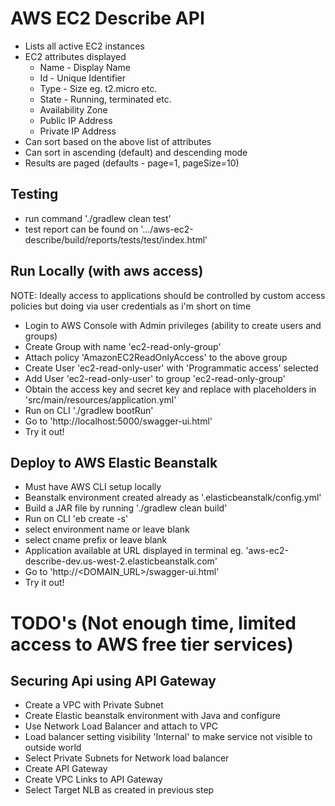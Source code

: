# AWS EC2 Describe API
- Lists all active EC2 instances
- EC2 attributes displayed
  - Name - Display Name
  - Id - Unique Identifier
  - Type - Size eg. t2.micro etc.
  - State - Running, terminated etc.
  - Availability Zone
  - Public IP Address
  - Private IP Address
- Can sort based on the above list of attributes
- Can sort in ascending (default) and descending mode
- Results are paged (defaults - page=1, pageSize=10)

## Testing
- run command './gradlew clean test'
- test report can be found on '.../aws-ec2-describe/build/reports/tests/test/index.html'

## Run Locally (with aws access)
NOTE: Ideally access to applications should be controlled by custom access policies
but doing via user credentials as i'm short on time
- Login to AWS Console with Admin privileges (ability to create users and groups)
- Create Group with name 'ec2-read-only-group'
- Attach policy 'AmazonEC2ReadOnlyAccess' to the above group
- Create User 'ec2-read-only-user' with 'Programmatic access' selected
- Add User 'ec2-read-only-user' to group 'ec2-read-only-group'
- Obtain the access key and secret key and replace with placeholders in 'src/main/resources/application.yml'
- Run on CLI './gradlew bootRun'
- Go to 'http://localhost:5000/swagger-ui.html'
- Try it out!

## Deploy to AWS Elastic Beanstalk
- Must have AWS CLI setup locally
- Beanstalk environment created already as '.elasticbeanstalk/config.yml'
- Build a JAR file by running './gradlew clean build'
- Run on CLI 'eb create -s'
- select environment name or leave blank
- select cname prefix or leave blank
- Application available at URL displayed in terminal eg. 'aws-ec2-describe-dev.us-west-2.elasticbeanstalk.com'
- Go to 'http://<DOMAIN_URL>/swagger-ui.html'
- Try it out!


# TODO's (Not enough time, limited access to AWS free tier services)

## Securing Api using API Gateway
- Create a VPC with Private Subnet
- Create Elastic beanstalk environment with Java and configure
- Use Network Load Balancer and attach to VPC
- Load balancer setting visibility 'Internal' to make service not visible to outside world
- Select Private Subnets for Network load balancer
- Create API Gateway
- Create VPC Links to API Gateway
- Select Target NLB as created in previous step
